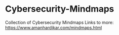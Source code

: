 # Cybersecurity-Mindmaps
Collection of Cybersecurity Mindmaps
Links to more:
  https://www.amanhardikar.com/mindmaps.html
